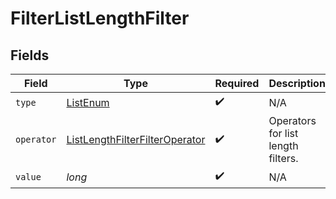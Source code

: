 # FilterListLengthFilter


## Fields

| Field                                                                                       | Type                                                                                        | Required                                                                                    | Description                                                                                 |
| ------------------------------------------------------------------------------------------- | ------------------------------------------------------------------------------------------- | ------------------------------------------------------------------------------------------- | ------------------------------------------------------------------------------------------- |
| `type`                                                                                      | [ListEnum](../../models/components/ListEnum.md)                                             | :heavy_check_mark:                                                                          | N/A                                                                                         |
| `operator`                                                                                  | [ListLengthFilterFilterOperator](../../models/components/ListLengthFilterFilterOperator.md) | :heavy_check_mark:                                                                          | Operators for list length filters.                                                          |
| `value`                                                                                     | *long*                                                                                      | :heavy_check_mark:                                                                          | N/A                                                                                         |